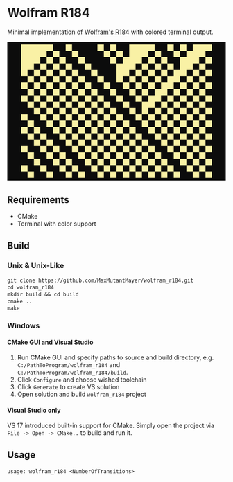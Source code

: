 # Wolfram R184
Minimal implementation of [Wolfram's R184](https://en.wikipedia.org/wiki/Rule_184) with colored terminal output.

![screenshot](https://raw.githubusercontent.com/MaxMutantMayer/wolfram_r184/master/res/screenshot.png)

## Requirements
* CMake
* Terminal with color support

## Build
### Unix & Unix-Like
```
git clone https://github.com/MaxMutantMayer/wolfram_r184.git
cd wolfram_r184
mkdir build && cd build
cmake ..
make
```
### Windows
#### CMake GUI and Visual Studio
1. Run CMake GUI and specify paths to source and build directory, e.g. `C:/PathToProgram/wolfram_r184` and `C:/PathToProgram/wolfram_r184/build`.
2. Click `Configure` and choose wished toolchain
3. Click `Generate` to create VS solution
4. Open solution and build `wolfram_r184` project

#### Visual Studio only
VS 17 introduced built-in support for CMake. Simply open the project via `File -> Open -> CMake..` to build and run it.

## Usage
```
usage: wolfram_r184 <NumberOfTransitions>
```
